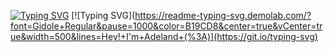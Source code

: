 
[![Typing SVG](https://readme-typing-svg.demolab.com/?lines=Hey!+I'm+Adeland!;Aspiring+Software+Engineer)](https://git.io/typing-svg)
[![Typing SVG](https://readme-typing-svg.demolab.com/?font=Gidole+Regular&pause=1000&color=B19CD8&center=true&vCenter=true&width=500&lines=Hey!+I'm+Adeland+(%3A)](https://git.io/typing-svg)
